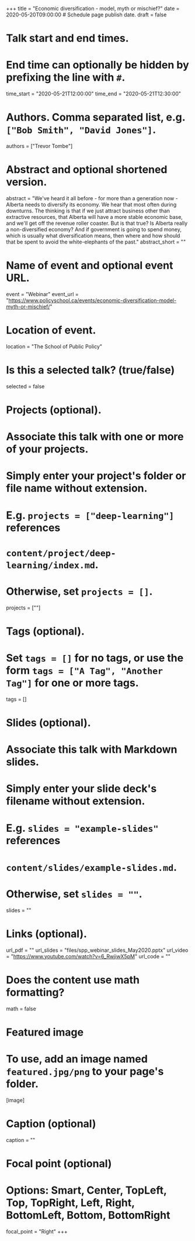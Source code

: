 +++
title = "Economic diversification - model, myth or mischief?"
date = 2020-05-20T09:00:00  # Schedule page publish date.
draft = false

# Talk start and end times.
#   End time can optionally be hidden by prefixing the line with `#`.
time_start = "2020-05-21T12:00:00"
time_end = "2020-05-21T12:30:00"

# Authors. Comma separated list, e.g. `["Bob Smith", "David Jones"]`.
authors = ["Trevor Tombe"]

# Abstract and optional shortened version.
abstract = "We've heard it all before - for more than a generation now - Alberta needs to diversify its economy. We hear that most often during downturns. The thinking is that if we just attract business other than extractive resources, that Alberta will have a more stable economic base, and we'll get off the revenue roller coaster. But is that true? Is Alberta really a non-diversified economy? And if government is going to spend money, which is usually what diversification means, then where and how should that be spent to avoid the white-elephants of the past."
abstract_short = ""

# Name of event and optional event URL.
event = "Webinar"
event_url = "https://www.policyschool.ca/events/economic-diversification-model-myth-or-mischief/"

# Location of event.
location = "The School of Public Policy"

# Is this a selected talk? (true/false)
selected = false

# Projects (optional).
#   Associate this talk with one or more of your projects.
#   Simply enter your project's folder or file name without extension.
#   E.g. `projects = ["deep-learning"]` references 
#   `content/project/deep-learning/index.md`.
#   Otherwise, set `projects = []`.
projects = [""]

# Tags (optional).
#   Set `tags = []` for no tags, or use the form `tags = ["A Tag", "Another Tag"]` for one or more tags.
tags = []

# Slides (optional).
#   Associate this talk with Markdown slides.
#   Simply enter your slide deck's filename without extension.
#   E.g. `slides = "example-slides"` references 
#   `content/slides/example-slides.md`.
#   Otherwise, set `slides = ""`.
slides = ""

# Links (optional).
url_pdf = ""
url_slides = "files/spp_webinar_slides_May2020.pptx"
url_video = "https://www.youtube.com/watch?v=6_RwjiwX5pM"
url_code = ""

# Does the content use math formatting?
math = false

# Featured image
# To use, add an image named `featured.jpg/png` to your page's folder. 
[image]
  # Caption (optional)
  caption = ""

  # Focal point (optional)
  # Options: Smart, Center, TopLeft, Top, TopRight, Left, Right, BottomLeft, Bottom, BottomRight
  focal_point = "Right"
+++


